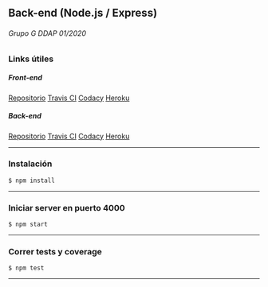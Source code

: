 ## Back-end (Node.js / Express)
###### Grupo G DDAP 01/2020

### Links útiles
##### Front-end
[Repositorio](https://github.com/h3adHunter/ddap-012020-grupo-g-fe)
[Travis CI](https://travis-ci.org/github/h3adHunter/ddap-012020-grupo-g-fe)
[Codacy](https://app.codacy.com/manual/juanmanuelbaez1994/ddap-012020-grupo-g-fe/dashboard)
[Heroku](https://abastify-fe.herokuapp.com)
##### Back-end
[Repositorio](https://github.com/h3adHunter/ddap-012020-grupo-g-be)
[Travis CI](https://travis-ci.org/github/h3adHunter/ddap-012020-grupo-g-be)
[Codacy](https://app.codacy.com/manual/juanmanuelbaez1994/ddap-012020-grupo-g-be/dashboard)
[Heroku](https://abastify-be.herokuapp.com)


---
### Instalación

```
$ npm install
```
---
### Iniciar server en puerto 4000

```
$ npm start
```
---
### Correr tests y coverage

```
$ npm test
```
---
